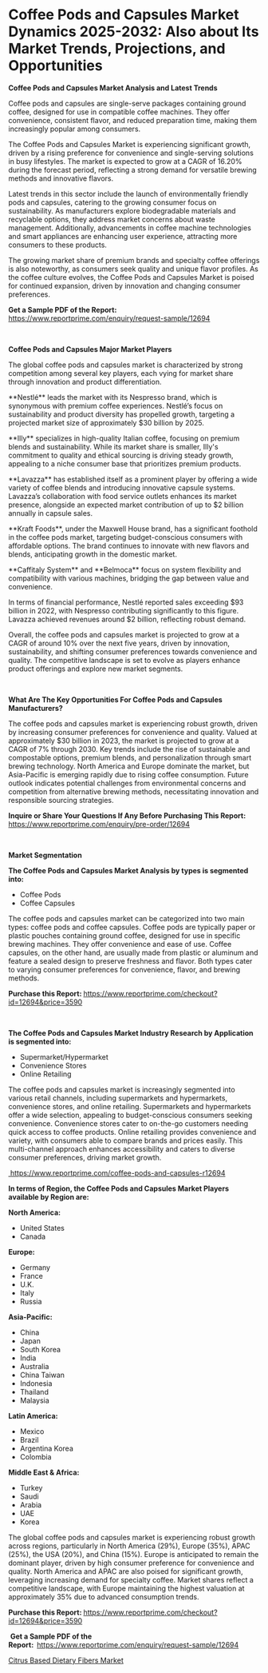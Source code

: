 <p><h1>Coffee Pods and Capsules Market Dynamics 2025-2032: Also about Its Market Trends, Projections, and Opportunities</h1></p><p><strong>Coffee Pods and Capsules Market Analysis and Latest Trends</strong></p>
<p><p>Coffee pods and capsules are single-serve packages containing ground coffee, designed for use in compatible coffee machines. They offer convenience, consistent flavor, and reduced preparation time, making them increasingly popular among consumers. </p><p>The Coffee Pods and Capsules Market is experiencing significant growth, driven by a rising preference for convenience and single-serving solutions in busy lifestyles. The market is expected to grow at a CAGR of 16.20% during the forecast period, reflecting a strong demand for versatile brewing methods and innovative flavors. </p><p>Latest trends in this sector include the launch of environmentally friendly pods and capsules, catering to the growing consumer focus on sustainability. As manufacturers explore biodegradable materials and recyclable options, they address market concerns about waste management. Additionally, advancements in coffee machine technologies and smart appliances are enhancing user experience, attracting more consumers to these products. </p><p>The growing market share of premium brands and specialty coffee offerings is also noteworthy, as consumers seek quality and unique flavor profiles. As the coffee culture evolves, the Coffee Pods and Capsules Market is poised for continued expansion, driven by innovation and changing consumer preferences.</p></p>
<p><strong>Get a Sample PDF of the Report:&nbsp;</strong> <a href="https://www.reportprime.com/enquiry/request-sample/12694?utm_campaign=2997&utm_medium=2&utm_source=Github&utm_content=ia&utm_term=19032025&utm_id=coffee-pods-and-capsules">https://www.reportprime.com/enquiry/request-sample/12694</a></p>
<p>&nbsp;</p>
<p><strong>Coffee Pods and Capsules Major Market Players</strong></p>
<p><p>The global coffee pods and capsules market is characterized by strong competition among several key players, each vying for market share through innovation and product differentiation. </p><p>**Nestlé** leads the market with its Nespresso brand, which is synonymous with premium coffee experiences. Nestlé’s focus on sustainability and product diversity has propelled growth, targeting a projected market size of approximately $30 billion by 2025.</p><p>**Illy** specializes in high-quality Italian coffee, focusing on premium blends and sustainability. While its market share is smaller, Illy's commitment to quality and ethical sourcing is driving steady growth, appealing to a niche consumer base that prioritizes premium products.</p><p>**Lavazza** has established itself as a prominent player by offering a wide variety of coffee blends and introducing innovative capsule systems. Lavazza’s collaboration with food service outlets enhances its market presence, alongside an expected market contribution of up to $2 billion annually in capsule sales.</p><p>**Kraft Foods**, under the Maxwell House brand, has a significant foothold in the coffee pods market, targeting budget-conscious consumers with affordable options. The brand continues to innovate with new flavors and blends, anticipating growth in the domestic market.</p><p>**Caffitaly System** and **Belmoca** focus on system flexibility and compatibility with various machines, bridging the gap between value and convenience. </p><p>In terms of financial performance, Nestlé reported sales exceeding $93 billion in 2022, with Nespresso contributing significantly to this figure. Lavazza achieved revenues around $2 billion, reflecting robust demand. </p><p>Overall, the coffee pods and capsules market is projected to grow at a CAGR of around 10% over the next five years, driven by innovation, sustainability, and shifting consumer preferences towards convenience and quality. The competitive landscape is set to evolve as players enhance product offerings and explore new market segments.</p></p>
<p>&nbsp;</p>
<p><strong>What Are The Key Opportunities For Coffee Pods and Capsules Manufacturers?</strong></p>
<p><p>The coffee pods and capsules market is experiencing robust growth, driven by increasing consumer preferences for convenience and quality. Valued at approximately $30 billion in 2023, the market is projected to grow at a CAGR of 7% through 2030. Key trends include the rise of sustainable and compostable options, premium blends, and personalization through smart brewing technology. North America and Europe dominate the market, but Asia-Pacific is emerging rapidly due to rising coffee consumption. Future outlook indicates potential challenges from environmental concerns and competition from alternative brewing methods, necessitating innovation and responsible sourcing strategies.</p></p>
<p><strong>Inquire or Share Your Questions If Any Before Purchasing This Report:</strong> <a href="https://www.reportprime.com/enquiry/pre-order/12694?utm_campaign=2997&utm_medium=2&utm_source=Github&utm_content=ia&utm_term=19032025&utm_id=coffee-pods-and-capsules">https://www.reportprime.com/enquiry/pre-order/12694</a></p>
<p>&nbsp;</p>
<p><strong>Market Segmentation</strong></p>
<p><strong>The Coffee Pods and Capsules Market Analysis by types is segmented into:</strong></p>
<p><ul><li>Coffee Pods</li><li>Coffee Capsules</li></ul></p>
<p><p>The coffee pods and capsules market can be categorized into two main types: coffee pods and coffee capsules. Coffee pods are typically paper or plastic pouches containing ground coffee, designed for use in specific brewing machines. They offer convenience and ease of use. Coffee capsules, on the other hand, are usually made from plastic or aluminum and feature a sealed design to preserve freshness and flavor. Both types cater to varying consumer preferences for convenience, flavor, and brewing methods.</p></p>
<p><strong>Purchase this Report:&nbsp;</strong><a href="https://www.reportprime.com/checkout?id=12694&price=3590&utm_campaign=2997&utm_medium=2&utm_source=Github&utm_content=ia&utm_term=19032025&utm_id=coffee-pods-and-capsules">https://www.reportprime.com/checkout?id=12694&price=3590</a></p>
<p>&nbsp;</p>
<p><strong>The Coffee Pods and Capsules Market Industry Research by Application is segmented into:</strong></p>
<p><ul><li>Supermarket/Hypermarket</li><li>Convenience Stores</li><li>Online Retailing</li></ul></p>
<p><p>The coffee pods and capsules market is increasingly segmented into various retail channels, including supermarkets and hypermarkets, convenience stores, and online retailing. Supermarkets and hypermarkets offer a wide selection, appealing to budget-conscious consumers seeking convenience. Convenience stores cater to on-the-go customers needing quick access to coffee products. Online retailing provides convenience and variety, with consumers able to compare brands and prices easily. This multi-channel approach enhances accessibility and caters to diverse consumer preferences, driving market growth.</p></p>
<p><a href="https://www.reportprime.com/coffee-pods-and-capsules-r12694?utm_campaign=2997&utm_medium=2&utm_source=Github&utm_content=ia&utm_term=19032025&utm_id=coffee-pods-and-capsules">&nbsp;https://www.reportprime.com/coffee-pods-and-capsules-r12694</a></p>
<p><strong>In terms of Region, the Coffee Pods and Capsules Market Players available by Region are:</strong></p>
<p>
    <p> <strong> North America: </strong>
        <ul>
            <li>United States</li>
            <li>Canada</li>
        </ul>
        </p> 
    <p> <strong> Europe: </strong>
        <ul>
            <li>Germany</li>
            <li>France</li>
            <li>U.K.</li>
            <li>Italy</li>
            <li>Russia</li>
        </ul>
        </p> 
    <p> <strong> Asia-Pacific: </strong>
        <ul>
            <li>China</li>
            <li>Japan</li>
            <li>South Korea</li>
            <li>India</li>
            <li>Australia</li>
            <li>China Taiwan</li>
            <li>Indonesia</li>
            <li>Thailand</li>
            <li>Malaysia</li>
        </ul>
        </p> 
    <p> <strong> Latin America: </strong>
        <ul>
            <li>Mexico</li>
            <li>Brazil</li>
            <li>Argentina Korea</li>
            <li>Colombia</li>
        </ul>
        </p> 
    <p> <strong> Middle East & Africa: </strong>
        <ul>
            <li>Turkey</li>
            <li>Saudi</li>
            <li>Arabia</li>
            <li>UAE</li>
            <li>Korea</li>
        </ul>
    </p>
    </p>
<p><p>The global coffee pods and capsules market is experiencing robust growth across regions, particularly in North America (29%), Europe (35%), APAC (25%), the USA (20%), and China (15%). Europe is anticipated to remain the dominant player, driven by high consumer preference for convenience and quality. North America and APAC are also poised for significant growth, leveraging increasing demand for specialty coffee. Market shares reflect a competitive landscape, with Europe maintaining the highest valuation at approximately 35% due to advanced consumption trends.</p></p>
<p><strong>Purchase this Report: </strong><a href="https://www.reportprime.com/checkout?id=12694&price=3590&utm_campaign=2997&utm_medium=2&utm_source=Github&utm_content=ia&utm_term=19032025&utm_id=coffee-pods-and-capsules">https://www.reportprime.com/checkout?id=12694&price=3590</a></p>
<p>&nbsp;<strong>Get a Sample PDF of the Report:&nbsp;&nbsp;</strong><a href="https://www.reportprime.com/enquiry/request-sample/12694?utm_campaign=2997&utm_medium=2&utm_source=Github&utm_content=ia&utm_term=19032025&utm_id=coffee-pods-and-capsules">https://www.reportprime.com/enquiry/request-sample/12694</a></p>
<p><strong></strong></p>
<p><p><a href="https://github.com/carendesrochers299/Market-Research-Report-List-1/blob/main/citrus-based-dietary-fibers-market.md?utm_campaign=2997&utm_medium=2&utm_source=Github&utm_content=ia&utm_term=19032025&utm_id=coffee-pods-and-capsules">Citrus Based Dietary Fibers Market</a></p></p>